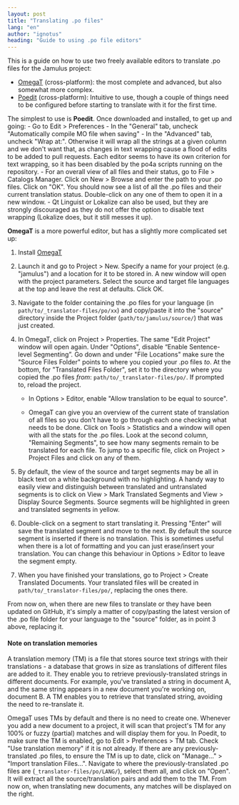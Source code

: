 ```yaml
---
layout: post
title: "Translating .po files"
lang: "en"
author: "ignotus"
heading: "Guide to using .po file editors"
---
```


This is a guide on how to use two freely available editors to translate .po files for the Jamulus project:

- [OmegaT](https://omegat.org/) (cross-platform): the most complete and advanced, but also somewhat more complex.
- [Poedit](https://github.com/vslavik/poedit) (cross-platform): Intuitive to use, though a couple of things need to be configured before starting to translate with it for the first time.

<!--more-->

The simplest to use is **Poedit**. Once downloaded and installed, to get up and going:
    - Go to Edit > Preferences
    - In the "General" tab, uncheck "Automatically compile MO file when saving"
    - In the "Advanced" tab, uncheck "Wrap at:". Otherwise it will wrap all the strings at a given column and we don't want that, as changes in text wrapping cause a flood of edits to be added to pull requests. Each editor seems to have its own criterion for text wrapping, so it has been disabled by the po4a scripts running on the repository.
    - For an overall view of all files and their status, go to File > Catalogs Manager. Click on New > Browse and  enter the path to your .po files. Click on "OK". You should now see a list of all the .po files and their current translation status. Double-click on any one of them to open it in a new window.
    - Qt Linguist or Lokalize can also be used, but they are strongly discouraged as they do not offer the option to disable text wrapping (Lokalize does, but it still messes it up).

**OmegaT** is a more powerful editor, but has a slightly more complicated set up:

1. Install [OmegaT](https://omegat.org/)

1. Launch it and go to Project > New. Specify a name for your project (e.g. "jamulus") and a location for it to be stored in. A new window will open with the project parameters. Select the source and target file languages at the top and leave the rest at defaults. Click OK.

1. Navigate to the folder containing the .po files for your language (in `path/to/_translator-files/po/xx`) and copy/paste it into the "source" directory inside the Project folder (`path/to/jamulus/source/`) that was just created.

1. In OmegaT, click on Project > Properties. The same "Edit Project" window will open again. Under "Options", disable “Enable Sentence-level Segmenting”. Go down and under "File Locations" make sure the "Source Files Folder" points to where you copied your .po files _to_. At the bottom, for "Translated Files Folder", set it to the directory where you copied the .po files _from_: `path/to/_translator-files/po/`. If prompted to, reload the project.

    * In Options > Editor, enable "Allow translation to be equal to source".

    * OmegaT can give you an overview of the current state of translation of all files so you don't have to go through each one checking what needs to be done. Click on Tools > Statistics and a window will open with all the stats for the .po files. Look at the second column, "Remaining Segments", to see how many segments remain to be translated for each file. To jump to a specific file, click on Project > Project Files and click on any of them.


1. By default, the view of the source and target segments may be all in black text on a white background with no highlighting. A handy way to easily view and distinguish between translated and untranslated segments is to click on View > Mark Translated Segments and View > Display Source Segments. Source segments will be highlighted in green and translated segments in yellow.

1. Double-click on a segment to start translating it. Pressing "Enter" will save the translated segment and move to the next. By default the source segment is inserted if there is no translation. This is sometimes useful when there is a lot of formatting and you can just erase/insert your translation. You can change this behaviour in Options > Editor to leave the segment empty.
1. When you have finished your translations, go to Project > Create Translated Documents. Your translated files will be created in `path/to/_translator-files/po/`, replacing the ones there.


 From now on, when there are new files to translate or they have been updated on GitHub, it's simply a matter of copy/pasting the latest version of the .po file folder for your language to the "source" folder, as in point 3 above, replacing it.

#### Note on translation memories

A translation memory (TM) is a file that stores source text strings with their translations - a database that grows in size as translations of different files are added to it. They enable you to retrieve previously-translated strings in different documents. For example, you've translated a string in document A, and the same string appears in a new document you're working on, document B. A TM enables you to retrieve that translated string, avoiding the need to re-translate it.

OmegaT uses TMs by default and there is no need to create one. Whenever you add a new document to a project, it will scan that project's TM for any 100% or fuzzy (partial) matches and will display them for you. In Poedit, to make sure the TM is enabled, go to Edit > Preferences > TM tab. Check "Use translation memory" if it is not already. If there are any previously-translated .po files, to ensure the TM is up to date, click on "Manage..." > "Import translation Files...". Navigate to where the previously-translated .po files are (`_translator-files/po/LANG/`), select them all, and click on "Open". It will extract all the source/translation pairs and add them to the TM. From now on, when translating new documents, any matches will be displayed on the right.
